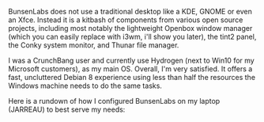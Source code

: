 BunsenLabs does not use a traditional desktop like a KDE, GNOME or even an Xfce. Instead it is a kitbash of components from various open source projects, including most notably the lightweight Openbox window manager (which you can easily replace with i3wm, i'll show you later), the tint2 panel, the Conky system monitor, and Thunar file manager. 

I was a CrunchBang user and currently use Hydrogen (next to Win10 for my Microsoft customers), as my main OS. Overall, I'm very satisfied. It offers a fast, uncluttered Debian 8 experience using less than half the resources the Windows machine needs to do the same tasks. 

Here is a rundown of how I configured BunsenLabs on my laptop (JARREAU) to best serve my needs:
